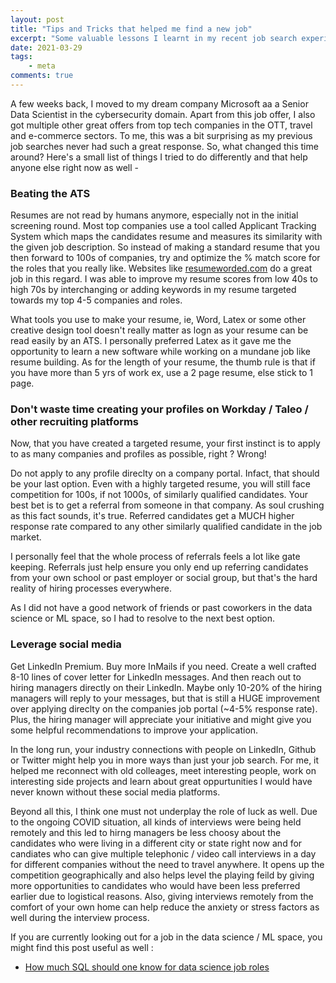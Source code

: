 ```yaml
---
layout: post
title: "Tips and Tricks that helped me find a new job"
excerpt: "Some valuable lessons I learnt in my recent job search experience"
date: 2021-03-29
tags:
    - meta
comments: true
---
```



A few weeks back, I moved to my dream company Microsoft aa a Senior Data Scientist in the cybersecurity domain. Apart from this job offer, I also got multiple other great offers from top tech companies in the OTT, travel and e-commerce sectors. To me, this was a bit surprising as my previous job searches never had such a great response. So, what changed this time around? Here's a small list of things I tried to do differently and that help anyone else right now as well - 

###  Beating the ATS
Resumes are not read by humans anymore, especially not in the initial screening round. Most top companies use a tool called Applicant Tracking System which maps the candidates resume and measures its similarity with the given job description. So instead of making a standard resume that you then forward to 100s of companies, try and optimize the % match score for the roles that you really like. Websites like [resumeworded.com](https://resumeworded.com/) do a great job in this regard. I was able to improve my resume scores from low 40s to high 70s by interchanging or adding keywords in my resume targeted towards my top 4-5 companies and roles. 

What tools you use to make your resume, ie, Word, Latex or some other creative design tool doesn't really matter as logn as your resume can be read easily by an ATS. I personally preferred Latex as it gave me the opportunity to learn a new software while working on a mundane job like resume building. As for the length of your resume, the thumb rule is that if you have more than 5 yrs of work ex, use a 2 page resume, else stick to 1 page.

### Don't waste time creating your profiles on Workday / Taleo / other recruiting platforms

Now, that you have created a targeted resume, your first instinct is to apply to as many companies and profiles as possible, right ? Wrong!

Do not apply to any profile direclty on a company portal. Infact, that should be your last option. Even with a highly targeted resume, you will still face competition for 100s, if not 1000s, of similarly qualified candidates. Your best bet is to get a referral from someone in that company. As soul crushing as this fact sounds, it's true. Referred candidates get a MUCH higher response rate compared to any other similarly qualified candidate in the job market. 

I personally feel that the whole process of referrals feels a lot like gate keeping. Referrals just help ensure you only end up referring candidates from your own school or past employer or social group, but that's the hard reality of hiring processes everywhere. 

As I did not have a good network of friends or past coworkers in the data science or ML space, so I had to resolve to the next best option.

### Leverage social media

Get LinkedIn Premium. Buy more InMails if you need. 
Create a well crafted 8-10 lines of cover letter for LinkedIn messages.
And then reach out to hiring managers directly on their LinkedIn. Maybe only 10-20% of the hiring managers will reply to your messages, but that is still a HUGE improvement over applying direclty on the companies job portal (~4-5% response rate). Plus, the hiring manager will appreciate your initiative and might give you some helpful recommendations to improve your application. 

In the long run, your industry connections with people on LinkedIn, Github or Twitter might help you in more ways than just your job search. For me, it helped me reconnect with old colleages, meet interesting people, work on interesting side projects and learn about great oppurtunities I would have never known without these social media platforms.


Beyond all this, I think one must not underplay the role of luck as well. Due to the ongoing COVID situation, all kinds of interviews were being held remotely and this led to hirng managers be less choosy about the candidates who were living in a different city or state right now and for candiates who can give multiple telephonic / video call interviews in a day for different companies without the need to travel anywhere. It opens up the competition geographically and also helps level the playing feild by giving more opportunities to candidates who would have been less preferred earlier due to logistical reasons. Also, giving interviews remotely from the comfort of your own home can help reduce the anxiety or stress factors as well during the interview process.

If you are currently looking out for a job in the data science / ML space, you might find this post useful as well :
- [How much SQL should one know for data science job roles](https://pritesh-shrivastava.github.io/blog/2021/01/29/how-much-sql-for-ds)

